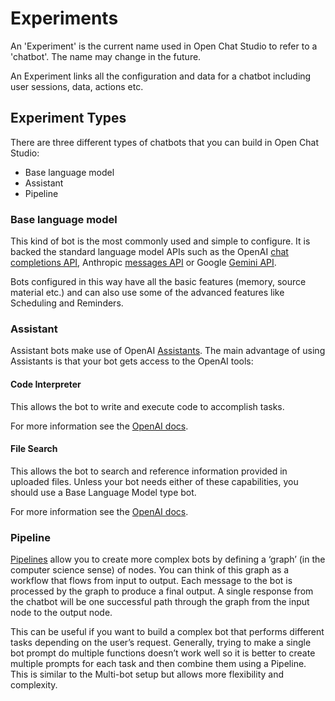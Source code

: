 # Experiments

An 'Experiment' is the current name used in Open Chat Studio to refer to a 'chatbot'. The name may change in the
future.

An Experiment links all the configuration and data for a chatbot including user sessions, data, actions etc.

## Experiment Types

There are three different types of chatbots that you can build in Open Chat Studio:

- Base language model
- Assistant
- Pipeline

### Base language model

This kind of bot is the most commonly used and simple to configure. It is backed the standard language model APIs such as the OpenAI [chat completions API][1], Anthropic [messages API][2] or Google [Gemini API][3].

Bots configured in this way have all the basic features (memory, source material etc.) and can also use some of the advanced features like Scheduling and Reminders.


### Assistant
Assistant bots make use of OpenAI [Assistants][4]. The main advantage of using Assistants is that your bot gets access to the OpenAI tools:

#### Code Interpreter
This allows the bot to write and execute code to accomplish tasks.

For more information see the [OpenAI docs][5].

#### File Search
This allows the bot to search and reference information provided in uploaded files. Unless your bot needs either of these capabilities, you should use a Base Language Model type bot.

For more information see the [OpenAI docs][6].

### Pipeline
[Pipelines](../pipelines/index.md) allow you to create more complex bots by defining a ‘graph’ (in the computer science sense) of nodes. You can think of this graph as a workflow that flows from input to output. Each message to the bot is processed by the graph to produce a final output. A single response from the chatbot will be one successful path through the graph from the input node to the output node.

This can be useful if you want to build a complex bot that performs different tasks depending on the user’s request. Generally, trying to make a single bot prompt do multiple functions doesn’t work well so it is better to create multiple prompts for each task and then combine them using a Pipeline. This is similar to the Multi-bot setup but allows more flexibility and complexity.


[1]: https://platform.openai.com/docs/guides/text-generation
[2]: https://docs.anthropic.com/en/api/messages
[3]: https://ai.google.dev/
[4]: https://platform.openai.com/docs/assistants/overview
[5]: https://platform.openai.com/docs/assistants/tools/code-interpreter
[6]: https://platform.openai.com/docs/assistants/tools/file-search

